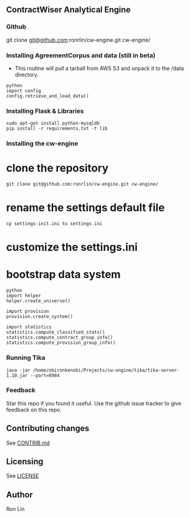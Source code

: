 ## ContractWiser Analytical Engine

### Github

git clone git@github.com:ronrlin/cw-engine.git cw-engine/

### Installing AgreementCorpus and data (still in beta)
* This routine will pull a tarball from AWS S3 and unpack it to the /data directory.

```
python
import config
config.retrieve_and_load_data()
```

### Installing Flask & Libraries

```
sudo apt-get install python-mysqldb
pip install -r requirements.txt -t lib
```

### Installing the cw-engine

# clone the repository
```git clone git@github.com:ronrlin/cw-engine.git cw-engine/```

# rename the settings default file
```cp settings-init.ini to settings.ini```

# customize the settings.ini

# bootstrap data system
```
python
import helper
helper.create_universe()

import provision
provision.create_system()

import statistics
statistics.compute_classified_stats()
statistics.compute_contract_group_info()
statistics.compute_provision_group_info()
```
### Running Tika
```
java -jar /home/obironkenobi/Projects/cw-engine/tika/tika-server-1.10.jar --port=8984
```

### Feedback
Star this repo if you found it useful. Use the github issue tracker to give
feedback on this repo.

## Contributing changes
See [CONTRIB.md](CONTRIB.md)

## Licensing
See [LICENSE](LICENSE)

## Author
Ron Lin